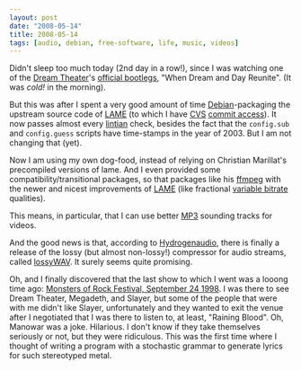 ```yaml
---
layout: post
date: "2008-05-14"
title: 2008-05-14
tags: [audio, debian, free-software, life, music, videos]
---
```

Didn't sleep too much today (2nd day in a row!), since I was
watching one of the
[Dream Theater](http://en.wikipedia.org/wiki/Dream_Theater)'s
[official bootlegs](http://en.wikipedia.org/wiki/Dream_Theater#Bootleg_culture),
"When Dream and Day Reunite". (It was *cold!* in the morning).

But this was after I spent a very good amount of time
[Debian](http://www.debian.org/)-packaging the upstream source code
of [LAME](http://en.wikipedia.org/wiki/LAME) (to which I have
[CVS](http://en.wikipedia.org/wiki/Concurrent_Versions_System)
[commit access](http://en.wikipedia.org/wiki/Commit_(data_management))).
It now passes almost every
[lintian](http://en.wikipedia.org/wiki/Lintian) check, besides the
fact that the `config.sub` and `config.guess` scripts have
time-stamps in the year of 2003. But I am not changing that (yet).

Now I am using my own dog-food, instead of relying on Christian
Marillat's precompiled versions of lame. And I even provided some
compatibility/transitional packages, so that packages like his
[ffmpeg](http://en.wikipedia.org/wiki/Ffmpeg) with the newer and nicest
improvements of [LAME](http://en.wikipedia.org/wiki/LAME) (like
fractional
[variable bitrate](http://en.wikipedia.org/wiki/Variable_bitrate)
qualities).

This means, in particular, that I can use better
[MP3](http://en.wikipedia.org/wiki/MP3) sounding tracks for
videos.

And the good news is that, according to
[Hydrogenaudio](http://www.hydrogenaudio.org/), there is finally a
release of the lossy (but almost non-lossy!) compressor for audio
streams, called
[lossyWAV](http://wiki.hydrogenaudio.org/index.php?title=LossyWAV).
It surely seems quite promising.

Oh, and I finally discovered that the last show to which I went was
a looong time ago:
[Monsters of Rock Festival, September 24 1998](http://en.wikipedia.org/wiki/Monsters_of_Rock#1998_3).
I was there to see Dream Theater, Megadeth, and Slayer, but some of
the people that were with me didn't like Slayer, unfortunately and
they wanted to exit the venue after I negotiated that I was there
to listen to, at least, "Raining Blood". Oh, Manowar was a joke.
Hilarious. I don't know if they take themselves seriously or not,
but they were ridiculous. This was the first time where I thought
of writing a program with a stochastic grammar to generate lyrics
for such stereotyped metal.

